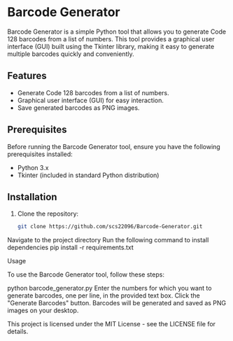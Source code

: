 # Barcode Generator

Barcode Generator is a simple Python tool that allows you to generate Code 128 barcodes from a list of numbers. This tool provides a graphical user interface (GUI) built using the Tkinter library, making it easy to generate multiple barcodes quickly and conveniently.

## Features

- Generate Code 128 barcodes from a list of numbers.
- Graphical user interface (GUI) for easy interaction.
- Save generated barcodes as PNG images.

## Prerequisites

Before running the Barcode Generator tool, ensure you have the following prerequisites installed:

- Python 3.x
- Tkinter (included in standard Python distribution)

## Installation

1. Clone the repository:
   ```bash
   git clone https://github.com/scs22096/Barcode-Generator.git


Navigate to the project directory
Run the following command to install dependencies 
pip install -r requirements.txt


Usage

To use the Barcode Generator tool, follow these steps:

python barcode_generator.py
Enter the numbers for which you want to generate barcodes, one per line, in the provided text box.
Click the "Generate Barcodes" button.
Barcodes will be generated and saved as PNG images on your desktop.

This project is licensed under the MIT License - see the LICENSE file for details.
